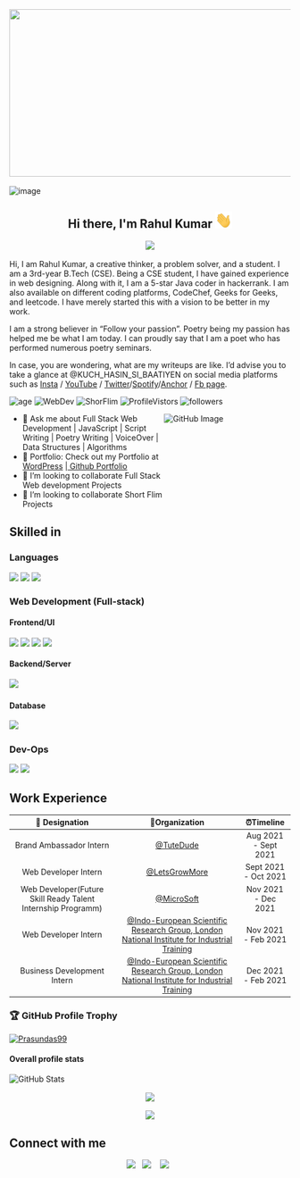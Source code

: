 <img src="https://user-images.githubusercontent.com/84653100/162627505-a30fade6-f6e2-492d-8b20-eef251f88592.png" height="300px" width="2000px">

![image](https://user-images.githubusercontent.com/84653100/162626674-548b559e-869d-4f0d-87e5-8586726dda4b.png)

 <h2 align="center"> Hi there, I'm Rahul Kumar <img src="https://raw.githubusercontent.com/ABSphreak/ABSphreak/master/gifs/Hi.gif" width="30px"></h2>  
<p align="center">
  <a href="https://github.com/DenverCoder1/readme-typing-svg"><img src="https://readme-typing-svg.herokuapp.com?font=Mitr&color=6633CCsize=24&center=true&vCenter=true&lines=+Front+end+web+developer;DSA+On+cpp+/+Java;ScriptWriter+/+StoryTeller;"></a>
  
</p>

<p>
 
Hi, I am Rahul Kumar, a creative thinker, a problem solver, and a student. I am a 3rd-year B.Tech (CSE). Being a CSE student, I have gained experience in web designing. Along with it, I am a 5-star Java coder in hackerrank. I am also available on different coding platforms,  CodeChef, Geeks for Geeks, and leetcode.  I have merely started this with a vision to be better in my work.
  
I am a strong believer in “Follow your passion”. Poetry being my passion has helped me be what I am today. I can proudly say that I am a poet who has performed numerous poetry seminars.
  
In case, you are wondering, what are my writeups are like. I’d advise you to take a glance at @KUCH_HASIN_SI_BAATIYEN on social media platforms such as <a href="https://www.instagram.com/kuch_hasin_si_baatiyen">Insta</a> / <a href="https://www.youtube.com/c/KUCHHASINSIBAATIYEN">YouTube</a>  / <a href="https://twitter.com/rahulkumar3108">Twitter</a>/<a href ="https://open.spotify.com/show/3mhpRvZT0BQzwQ8vmR6pnR">Spotify</a>/<a href="https://anchor.fm/kuch-hasin-si-baatiyen">Anchor</a> / <a href ="https://www.facebook.com/KUCHHASINSIBAATIYEN/">Fb page</a>.
</p>

![age](https://img.shields.io/badge/age-22-blue)
![WebDev](https://img.shields.io/badge/focus-FullStack-brightgreen)
![ShorFlim](https://img.shields.io/badge/focus-ScriptWriting-brightgreen)
![ProfileVistors](https://gpvc.arturio.dev/rahulkumar1404)
![followers](https://img.shields.io/github/followers/rahulkumar1404?style=social)


<img width="45%" height ="300px" align="right" alt="GitHub Image" src="https://user-images.githubusercontent.com/84653100/162628214-533bf29a-7aa7-462b-9a53-608f7ec363d7.png" />

<ul>
  <li> 💬 Ask me about Full Stack Web Development | JavaScript | Script Writing | Poetry Writing | VoiceOver  | Data Structures | Algorithms </li>
  <li>💼 Portfolio: Check out my Portfolio at <a href="https://kuchhasinsibaatiyen.wordpress.com/"><i class="fa fa-wordpress"></i>WordPress</a> |<a href="https://rahulkumar1404.github.io/kuch_hasin_si_baatiyen.github.io/"> Github Portfolio</a>  </li>
  <li>👯 I’m looking to collaborate Full Stack Web development Projects </li>
  <li>👯 I’m looking to collaborate Short Flim Projects </li>
</ul>

## Skilled in

### Languages

<div>
<img src="https://upload.wikimedia.org/wikipedia/commons/thumb/1/18/ISO_C%2B%2B_Logo.svg/1200px-ISO_C%2B%2B_Logo.svg.png" height="36">
<img src="https://github.com/Subhampreet/Subhampreet/blob/master/logos/JS.png" height="30">
<img src="https://user-images.githubusercontent.com/84653100/162629034-8d67bad6-8051-4478-a64f-1dafa49ab264.png" height="36">
</div>



### Web Development (Full-stack)

#### Frontend/UI

<div>
<img src="https://github.com/Subhampreet/Subhampreet/blob/master/logos/html.png" height="36">
<img src="https://github.com/Subhampreet/Subhampreet/blob/master/logos/css.png" height="36">
<img src="https://github.com/Subhampreet/Subhampreet/blob/master/logos/bootstrap.png?raw=true" height="36">
<img src="https://upload.wikimedia.org/wikipedia/commons/thumb/a/a7/React-icon.svg/1200px-React-icon.svg.png" height="36">
 
</div>

#### Backend/Server

<div>
<img src="https://upload.wikimedia.org/wikipedia/commons/thumb/2/27/PHP-logo.svg/1200px-PHP-logo.svg.png" height="42">
</div>


#### Database

<div>
<img src="https://raw.githubusercontent.com/soumyadip007/soumyadip007/master/img/db/mysql1.png" height="42">
</div>

### Dev-Ops

<div>
<img src="https://github.com/Subhampreet/Subhampreet/blob/master/logos/git.png?raw=true" height="40">
<img src="https://raw.githubusercontent.com/soumyadip007/soumyadip007/master/img/cloud/github.png" height="41">
</div>


## Work Experience

| 💼 Designation |  🏢Organization | ⏰Timeline  |
| :-: | :-: | :-: |
|  Brand Ambassador Intern  | [@TuteDude](https://tutedude.com/) | Aug 2021 - Sept 2021 |
|  Web Developer Intern | [@LetsGrowMore](https://letsgrowmore.in/) | Sept 2021 - Oct 2021 |
|  Web Developer(Future Skill Ready Talent Internship Programm)  | [@MicroSoft](https://futurereadytalent.in) | Nov 2021 - Dec 2021 |
|  Web Developer Intern | [@Indo-European Scientific Research Group, London National Institute for Industrial Training](https://www.myniitportal.in/) | Nov 2021 - Feb 2021 |
|  Business Development Intern | [@Indo-European Scientific Research Group, London National Institute for Industrial Training](https://www.myniitportal.in/) | Dec 2021 - Feb 2021 |





### 🏆 GitHub Profile Trophy

<p align="left"> <a href="https://github.com/ryo-ma/github-profile-trophy"><img src="https://github-profile-trophy.vercel.app/?username=rahulkumar1404&theme=dracula" alt="Prasundas99" /></a> </p>


#### Overall profile stats

![GitHub Stats](https://github-readme-stats.vercel.app/api?username=rahulkumar1404&count_private=true&theme=merko&show_icons=true&hide=prs)

 <p align="center">
     <img align="center" src="https://activity-graph.herokuapp.com/graph?username=rahulkumar1404"> 

   <p align="center">
    <img align="center" src="https://github-readme-streak-stats.herokuapp.com/?user=rahulkumar1404&theme=dark">

## Connect with me

<p align="center">
<a href="https://www.linkedin.com/in/rahul-kumar-b83131213/"><img height="45" src="https://raw.githubusercontent.com/soumyadip007/soumyadip007/master/img/social/l.png"></a>&nbsp;&nbsp;
<a href="https://twitter.com/rahulkumar3108"><img height="45" src="https://raw.githubusercontent.com/soumyadip007/soumyadip007/master/img/social/t.jpg"></a>
&nbsp;&nbsp;
  <a href="mailto:rahulkumarcoder1404@gmail.com"><img height="45" src="https://toppng.com/uploads/preview/mail-icon-logo-template-icono-de-gmail-11562954424h5fw2mradf.png"></a>&nbsp;&nbsp;
</p>
